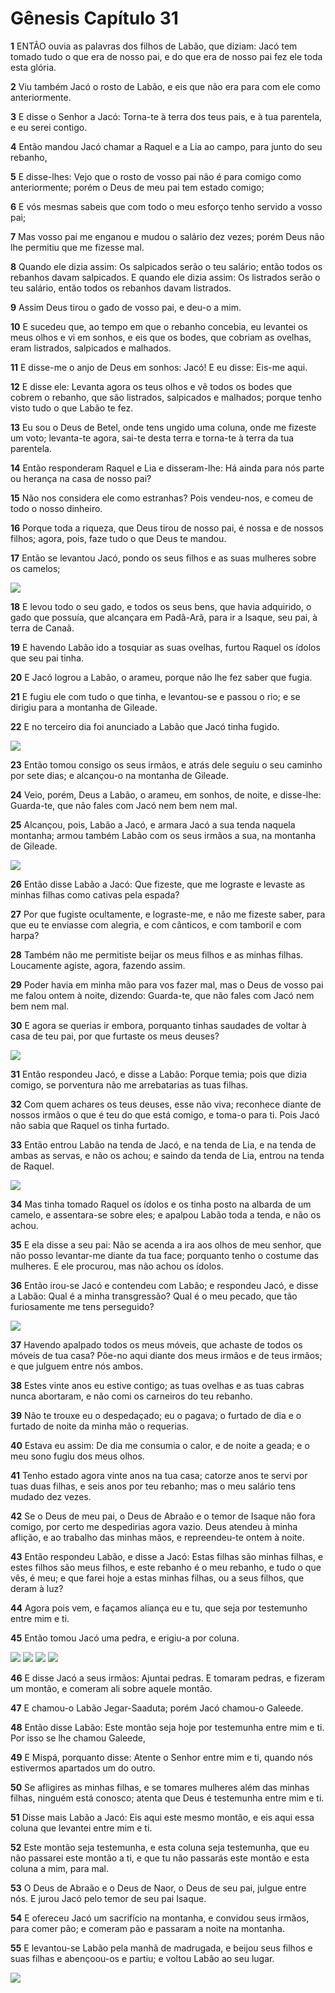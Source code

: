# Gênesis Capítulo 31

**1** 	ENTÃO ouvia as palavras dos filhos de Labão, que diziam: Jacó tem tomado tudo o que era de nosso pai, e do que era de nosso pai fez ele toda esta glória.

**2** 	Viu também Jacó o rosto de Labão, e eis que não era para com ele como anteriormente.

**3** 	E disse o Senhor a Jacó: Torna-te à terra dos teus pais, e à tua parentela, e eu serei contigo.

**4** 	Então mandou Jacó chamar a Raquel e a Lia ao campo, para junto do seu rebanho,

**5** 	E disse-lhes: Vejo que o rosto de vosso pai não é para comigo como anteriormente; porém o Deus de meu pai tem estado comigo;

**6** 	E vós mesmas sabeis que com todo o meu esforço tenho servido a vosso pai;

**7** 	Mas vosso pai me enganou e mudou o salário dez vezes; porém Deus não lhe permitiu que me fizesse mal.

**8** 	Quando ele dizia assim: Os salpicados serão o teu salário; então todos os rebanhos davam salpicados. E quando ele dizia assim: Os listrados serão o teu salário, então todos os rebanhos davam listrados.

**9** 	Assim Deus tirou o gado de vosso pai, e deu-o a mim.

**10** 	E sucedeu que, ao tempo em que o rebanho concebia, eu levantei os meus olhos e vi em sonhos, e eis que os bodes, que cobriam as ovelhas, eram listrados, salpicados e malhados.

**11** 	E disse-me o anjo de Deus em sonhos: Jacó! E eu disse: Eis-me aqui.

**12** 	E disse ele: Levanta agora os teus olhos e vê todos os bodes que cobrem o rebanho, que são listrados, salpicados e malhados; porque tenho visto tudo o que Labão te fez.

**13** 	Eu sou o Deus de Betel, onde tens ungido uma coluna, onde me fizeste um voto; levanta-te agora, sai-te desta terra e torna-te à terra da tua parentela.

**14** 	Então responderam Raquel e Lia e disseram-lhe: Há ainda para nós parte ou herança na casa de nosso pai?

**15** 	Não nos considera ele como estranhas? Pois vendeu-nos, e comeu de todo o nosso dinheiro.

**16** 	Porque toda a riqueza, que Deus tirou de nosso pai, é nossa e de nossos filhos; agora, pois, faze tudo o que Deus te mandou.

**17** 	Então se levantou Jacó, pondo os seus filhos e as suas mulheres sobre os camelos;

![](../Images/SweetPublishing/1-31-1.jpg) 

**18** 	E levou todo o seu gado, e todos os seus bens, que havia adquirido, o gado que possuía, que alcançara em Padã-Arã, para ir a Isaque, seu pai, à terra de Canaã.

**19** 	E havendo Labão ido a tosquiar as suas ovelhas, furtou Raquel os ídolos que seu pai tinha.

**20** 	E Jacó logrou a Labão, o arameu, porque não lhe fez saber que fugia.

**21** 	E fugiu ele com tudo o que tinha, e levantou-se e passou o rio; e se dirigiu para a montanha de Gileade.

**22** 	E no terceiro dia foi anunciado a Labão que Jacó tinha fugido.

![](../Images/SweetPublishing/1-31-2.jpg) 

**23** 	Então tomou consigo os seus irmãos, e atrás dele seguiu o seu caminho por sete dias; e alcançou-o na montanha de Gileade.

**24** 	Veio, porém, Deus a Labão, o arameu, em sonhos, de noite, e disse-lhe: Guarda-te, que não fales com Jacó nem bem nem mal.

**25** 	Alcançou, pois, Labão a Jacó, e armara Jacó a sua tenda naquela montanha; armou também Labão com os seus irmãos a sua, na montanha de Gileade.

![](../Images/SweetPublishing/1-31-3.jpg) 

**26** 	Então disse Labão a Jacó: Que fizeste, que me lograste e levaste as minhas filhas como cativas pela espada?

**27** 	Por que fugiste ocultamente, e lograste-me, e não me fizeste saber, para que eu te enviasse com alegria, e com cânticos, e com tamboril e com harpa?

**28** 	Também não me permitiste beijar os meus filhos e as minhas filhas. Loucamente agiste, agora, fazendo assim.

**29** 	Poder havia em minha mão para vos fazer mal, mas o Deus de vosso pai me falou ontem à noite, dizendo: Guarda-te, que não fales com Jacó nem bem nem mal.

**30** 	E agora se querias ir embora, porquanto tinhas saudades de voltar à casa de teu pai, por que furtaste os meus deuses?

![](../Images/SweetPublishing/1-31-4.jpg) 

**31** 	Então respondeu Jacó, e disse a Labão: Porque temia; pois que dizia comigo, se porventura não me arrebatarias as tuas filhas.

**32** 	Com quem achares os teus deuses, esse não viva; reconhece diante de nossos irmãos o que é teu do que está comigo, e toma-o para ti. Pois Jacó não sabia que Raquel os tinha furtado.

**33** 	Então entrou Labão na tenda de Jacó, e na tenda de Lia, e na tenda de ambas as servas, e não os achou; e saindo da tenda de Lia, entrou na tenda de Raquel.

![](../Images/SweetPublishing/1-31-5.jpg) 

**34** 	Mas tinha tomado Raquel os ídolos e os tinha posto na albarda de um camelo, e assentara-se sobre eles; e apalpou Labão toda a tenda, e não os achou.

**35** 	E ela disse a seu pai: Não se acenda a ira aos olhos de meu senhor, que não posso levantar-me diante da tua face; porquanto tenho o costume das mulheres. E ele procurou, mas não achou os ídolos.

**36** 	Então irou-se Jacó e contendeu com Labão; e respondeu Jacó, e disse a Labão: Qual é a minha transgressão? Qual é o meu pecado, que tão furiosamente me tens perseguido?

![](../Images/SweetPublishing/1-31-6.jpg) 

**37** 	Havendo apalpado todos os meus móveis, que achaste de todos os móveis de tua casa? Põe-no aqui diante dos meus irmãos e de teus irmãos; e que julguem entre nós ambos.

**38** 	Estes vinte anos eu estive contigo; as tuas ovelhas e as tuas cabras nunca abortaram, e não comi os carneiros do teu rebanho.

**39** 	Não te trouxe eu o despedaçado; eu o pagava; o furtado de dia e o furtado de noite da minha mão o requerias.

**40** 	Estava eu assim: De dia me consumia o calor, e de noite a geada; e o meu sono fugiu dos meus olhos.

**41** 	Tenho estado agora vinte anos na tua casa; catorze anos te servi por tuas duas filhas, e seis anos por teu rebanho; mas o meu salário tens mudado dez vezes.

**42** 	Se o Deus de meu pai, o Deus de Abraão e o temor de Isaque não fora comigo, por certo me despedirias agora vazio. Deus atendeu à minha aflição, e ao trabalho das minhas mãos, e repreendeu-te ontem à noite.

**43** 	Então respondeu Labão, e disse a Jacó: Estas filhas são minhas filhas, e estes filhos são meus filhos, e este rebanho é o meu rebanho, e tudo o que vês, é meu; e que farei hoje a estas minhas filhas, ou a seus filhos, que deram à luz?

**44** 	Agora pois vem, e façamos aliança eu e tu, que seja por testemunho entre mim e ti.

**45** 	Então tomou Jacó uma pedra, e erigiu-a por coluna.

![](../Images/SweetPublishing/1-31-7.jpg) ![](../Images/SweetPublishing/1-31-9.jpg) ![](../Images/SweetPublishing/1-31-10.jpg) ![](../Images/SweetPublishing/1-31-11.jpg) 

**46** 	E disse Jacó a seus irmãos: Ajuntai pedras. E tomaram pedras, e fizeram um montão, e comeram ali sobre aquele montão.

**47** 	E chamou-o Labão Jegar-Saaduta; porém Jacó chamou-o Galeede.

**48** 	Então disse Labão: Este montão seja hoje por testemunha entre mim e ti. Por isso se lhe chamou Galeede,

**49** 	E Mispá, porquanto disse: Atente o Senhor entre mim e ti, quando nós estivermos apartados um do outro.

**50** 	Se afligires as minhas filhas, e se tomares mulheres além das minhas filhas, ninguém está conosco; atenta que Deus é testemunha entre mim e ti.

**51** 	Disse mais Labão a Jacó: Eis aqui este mesmo montão, e eis aqui essa coluna que levantei entre mim e ti.

**52** 	Este montão seja testemunha, e esta coluna seja testemunha, que eu não passarei este montão a ti, e que tu não passarás este montão e esta coluna a mim, para mal.

**53** 	O Deus de Abraão e o Deus de Naor, o Deus de seu pai, julgue entre nós. E jurou Jacó pelo temor de seu pai Isaque.

**54** 	E ofereceu Jacó um sacrifício na montanha, e convidou seus irmãos, para comer pão; e comeram pão e passaram a noite na montanha.

**55** 	E levantou-se Labão pela manhã de madrugada, e beijou seus filhos e suas filhas e abençoou-os e partiu; e voltou Labão ao seu lugar.

![](../Images/SweetPublishing/1-31-8.jpg) 

